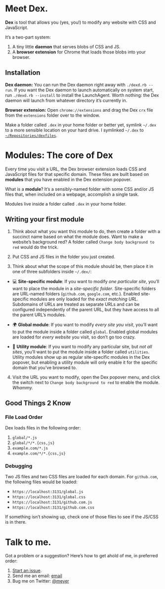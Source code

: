 # Meet Dex.

**Dex** is tool that allows you (yes, you!) to modify any website with CSS and JavaScript.

It’s a two-part system:

1. A tiny little **daemon** that serves blobs of CSS and JS.
2. A **browser extension** for Chrome that loads those blobs into your browser.

## Installation

**Dex daemon:** You can run the Dex daemon right away with `./dexd.rb --run`. If you want the Dex daemon to launch automatically on system start, run `./dexd.rb --install` to install the LaunchAgent. Worth nothing: the Dex daemon will launch from whatever directory it’s currently in.

**Browser extension:** Open `chrome://extensions` and drag the Dex `crx` file from the `extensions` folder over to the window.

Make a folder called `.dex` in your home folder or better yet, symlink `~/.dex` to a more sensible location on your hard drive. I symlinked `~/.dex` to [`~/Repositories/dexfiles`](https://github.com/meyer/dexfiles).



# Modules: The core of Dex

Every time you visit a URL, the Dex browser extension loads CSS and JavaScript files for that specific domain. These files are built based on **modules** that you have enabled in the Dex extension popover.

What is a **module**? It’s a sensibly-named folder with some CSS and/or JS files that, when included on a webpage, accomplish a single task.

Modules live inside a folder called `.dex` in your home folder.

## Writing your first module

1. Think about what you want this module to do, then create a folder with a succinct name based on what the module does. Want to make a website’s background red? A folder called `Change body background to red` would do the trick.

2. Put CSS and JS files in the folder you just created.

3. Think about what the scope of this module should be, then place it in one of three subfolders inside `~/.dex/`:

  * :computer: **Site-specific module**: If you want to modify *one particular site*, you’ll want to place the module in a *site-specific folder*. Site-specific folders are URL-named folders (`github.com`, `google.com`, etc.). Enabled site-specific modules are only loaded for the *exact matching URL*. Subdomains of URLs are treated as separate URLs and can be configured independently of the parent URL, but they have access to all the parent URL’s modules.

  * :earth_africa: **Global module**: If you want to modify *every site you visit*, you’ll want to put the module inside a folder called `global`. Enabled global modules are loaded for *every website* you visit, so don’t go too crazy.

  * :hammer: **Utility module**: If you want to modify any particular site, but *not all sites*, you’ll want to put the module inside a folder called `utilities`. Utility modules show up as regular site-specific modules in the Dex popover, but enabling a utility module will only enable it for the specific domain that you’ve browsed to.

4. Visit the URL you want to modify, open the Dex popover menu, and click the switch next to `Change body background to red` to enable the module. *Whammy.*


## Good Things 2 Know

### File Load Order

Dex loads files in the following order:

1. `global/*.js`
2. `global/*/*.{css,js}`
3. `example.com/*.js`
4. `example.com/*/*.{css,js}`


### Debugging

Two JS files and two CSS files are loaded for each domain. For `github.com`, the following files would be loaded:

* `https://localhost:3131/global.js`
* `https://localhost:3131/global.css`
* `https://localhost:3131/github.com.js`
* `https://localhost:3131/github.com.css`

If something isn’t showing up, check one of those files to see if the JS/CSS is in there.

# Talk to me.
Got a problem or a suggestion? Here’s how to get ahold of me, in preferred order:

1. [Start an issue][issues].
2. Send me an email: [email][]
999. Bug me on Twitter: [@meyer][]

[@meyer]: http://twitter.com/meyer
[email]: mailto:github.com+dex@meyer.fm
[issues]: https://github.com/meyer/dex-ext/issues
